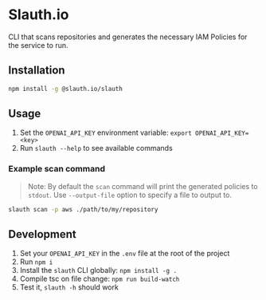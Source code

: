 # Slauth.io

CLI that scans repositories and generates the necessary IAM Policies for the service to run.

## Installation

```bash
npm install -g @slauth.io/slauth
```

## Usage

1. Set the `OPENAI_API_KEY` environment variable: `export OPENAI_API_KEY=<key>`
2. Run `slauth --help` to see available commands

### Example scan command

> Note: By default the `scan` command will print the generated policies to `stdout`. Use `--output-file` option to specify a file to output to.

```bash
slauth scan -p aws ./path/to/my/repository
```

## Development

1. Set your `OPENAI_API_KEY` in the `.env` file at the root of the project
2. Run `npm i`
3. Install the `slauth` CLI globally: `npm install -g .`
4. Compile tsc on file change: `npm run build-watch`
5. Test it, `slauth -h` should work
